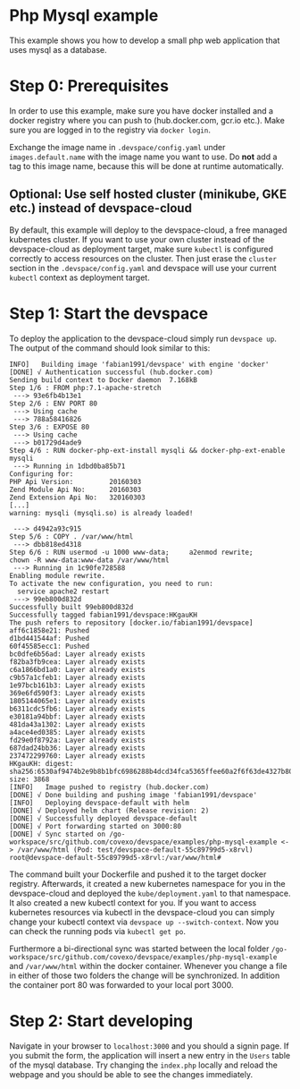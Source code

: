 # Php Mysql example

This example shows you how to develop a small php web application that uses mysql as a database.

# Step 0: Prerequisites

In order to use this example, make sure you have docker installed and a docker registry where you can push to (hub.docker.com, gcr.io etc.). Make sure you are logged in to the registry via `docker login`.  

Exchange the image name in `.devspace/config.yaml` under `images.default.name` with the image name you want to use. Do **not** add a tag to this image name, because this will be done at runtime automatically.  

## Optional: Use self hosted cluster (minikube, GKE etc.) instead of devspace-cloud

By default, this example will deploy to the devspace-cloud, a free managed kubernetes cluster. If you want to use your own cluster instead of the devspace-cloud as deployment target, make sure `kubectl` is configured correctly to access resources on the cluster. Then just erase the `cluster` section in the `.devspace/config.yaml` and devspace will use your current `kubectl` context as deployment target.  

# Step 1: Start the devspace

To deploy the application to the devspace-cloud simply run `devspace up`. The output of the command should look similar to this: 

```
INFO]   Building image 'fabian1991/devspace' with engine 'docker'
[DONE] √ Authentication successful (hub.docker.com)
Sending build context to Docker daemon  7.168kB
Step 1/6 : FROM php:7.1-apache-stretch
 ---> 93e6fb4b13e1
Step 2/6 : ENV PORT 80
 ---> Using cache
 ---> 788a58416826
Step 3/6 : EXPOSE 80
 ---> Using cache
 ---> b01729d4ade9
Step 4/6 : RUN docker-php-ext-install mysqli && docker-php-ext-enable mysqli
 ---> Running in 1dbd0ba85b71
Configuring for:
PHP Api Version:         20160303
Zend Module Api No:      20160303
Zend Extension Api No:   320160303
[...]
warning: mysqli (mysqli.so) is already loaded!

 ---> d4942a93c915
Step 5/6 : COPY . /var/www/html
 ---> dbb818ed4318
Step 6/6 : RUN usermod -u 1000 www-data;     a2enmod rewrite;     chown -R www-data:www-data /var/www/html
 ---> Running in 1c90fe728588
Enabling module rewrite.
To activate the new configuration, you need to run:
  service apache2 restart
 ---> 99eb800d832d
Successfully built 99eb800d832d
Successfully tagged fabian1991/devspace:HKgauKH
The push refers to repository [docker.io/fabian1991/devspace]
aff6c1858e21: Pushed
d1bd441544af: Pushed
60f45585ecc1: Pushed
bc0dfe6b56ad: Layer already exists
f82ba3fb9cea: Layer already exists
c6a1866bd1a0: Layer already exists
c9b57a1cfeb1: Layer already exists
1e97bcb161b3: Layer already exists
369e6fd590f3: Layer already exists
1805144065e1: Layer already exists
b6311cdc5fb6: Layer already exists
e30181a94bbf: Layer already exists
481da43a1302: Layer already exists
a4ace4ed0385: Layer already exists
fd29e0f8792a: Layer already exists
687dad24bb36: Layer already exists
237472299760: Layer already exists
HKgauKH: digest: sha256:6530af9474b2e9b8b1bfc6986288b4dcd34fca5365ffee60a2f6f63de4327b80 size: 3868
[INFO]   Image pushed to registry (hub.docker.com)
[DONE] √ Done building and pushing image 'fabian1991/devspace'
[INFO]   Deploying devspace-default with helm
[DONE] √ Deployed helm chart (Release revision: 2)
[DONE] √ Successfully deployed devspace-default
[DONE] √ Port forwarding started on 3000:80
[DONE] √ Sync started on /go-workspace/src/github.com/covexo/devspace/examples/php-mysql-example <-> /var/www/html (Pod: test/devspace-default-55c89799d5-x8rvl)
root@devspace-default-55c89799d5-x8rvl:/var/www/html#
```

The command built your Dockerfile and pushed it to the target docker registry. Afterwards, it created a new kubernetes namespace for you in the devspace-cloud and deployed the `kube/deployment.yaml` to that namespace. It also created a new kubectl context for you. If you want to access kubernetes resources via kubectl in the devspace-cloud you can simply change your kubectl context via `devspace up --switch-context`. Now you can check the running pods via `kubectl get po`.

Furthermore a bi-directional sync was started between the local folder `/go-workspace/src/github.com/covexo/devspace/examples/php-mysql-example` and `/var/www/html` within the docker container. Whenever you change a file in either of those two folders the change will be synchronized. In addition the container port 80 was forwarded to your local port 3000.  

# Step 2: Start developing

Navigate in your browser to `localhost:3000` and you should a signin page. If you submit the form, the application will insert a new entry in the `Users` table of the mysql database. Try changing the `index.php` locally and reload the webpage and you should be able to see the changes immediately.
